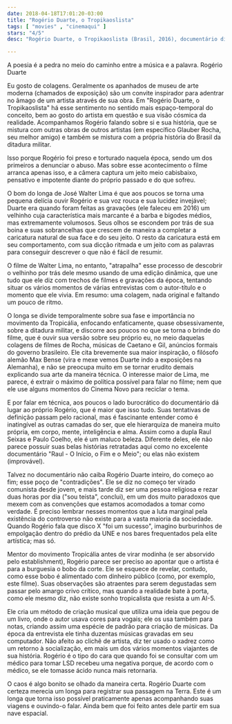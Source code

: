 ```yaml
---
date: 2018-04-18T17:01:20-03:00
title: "Rogério Duarte, o Tropikaoslista"
tags: [ "movies" , "cinemaqui" ]
stars: "4/5"
desc: "Rogério Duarte, o Tropikaoslista (Brasil, 2016), documentário dirigido por José Walter Lima, com Rogério Duarte, Gilberto Gil, Caetano Veloso."

---
```

A poesia é a pedra no meio do caminho entre a música e a palavra. Rogério Duarte

Eu gosto de colagens. Geralmente os apanhados de museu de arte moderna (chamados de exposição) são um convite inspirador para adentrar no âmago de um artista através de sua obra. Em "Rogério Duarte, o Tropikaoslista" há esse sentimento no sentido mais espaço-temporal do conceito, bem ao gosto do artista em questão e sua visão cósmica da realidade. Acompanhamos Rogério falando sobre si e sua história, que se mistura com outras obras de outros artistas (em específico Glauber Rocha, seu melhor amigo) e também se mistura com a própria história do Brasil da ditadura militar.

Isso porque Rogério foi preso e torturado naquela época, sendo um dos primeiros a denunciar o abuso. Mas sobre esse acontecimento o filme arranca apenas isso, e a câmera captura um jeito meio cabisbaixo, pensativo e impotente diante do próprio passado e do que sofreu.

O bom do longa de José Walter Lima é que aos poucos se torna uma pequena delícia ouvir Rogério e sua voz rouca e sua lucidez invejável; Duarte era quando foram feitas as gravações (ele faleceu em 2016) um velhinho cuja característica mais marcante é a barba e bigodes médios, mas extremamente volumosos. Seus olhos se escondem por trás de sua boina e suas sobrancelhas que crescem de maneira a completar a caricatura natural de sua face e do seu jeito. O resto da caricatura está em seu comportamento, com sua dicção ritmada e um jeito com as palavras para conseguir descrever o que não é fácil de resumir.

O filme de Walter Lima, no entanto, "atrapalha" esse processo de descobrir o velhinho por trás dele mesmo usando de uma edição dinâmica, que une tudo que ele diz com trechos de filmes e gravações da época, tentando situar os vários momentos de várias entrevistas com o autor-título e o momento que ele vivia. Em resumo: uma colagem, nada original e faltando um pouco de ritmo.

O longa se divide temporalmente sobre sua fase e importância no movimento da Tropicália, enfocando enfaticamente, quase obsessivamente, sobre a ditadura militar, e discorre aos poucos no que se torna o brinde do filme, que é ouvir sua versão sobre seu próprio eu, no meio daquelas colagens de filmes de Rocha, músicas de Caetano e Gil, anúncios formais do governo brasileiro. Ele cita brevemente sua maior inspiração, o filósofo alemão Max Bense (vira e mexe vemos Duarte indo a exposições na Alemanha), e não se preocupa muito em se tornar erudito demais explicando sua arte da maneira técnica. O interesse maior de Lima, me parece, é extrair o máximo de política possível para falar no filme; nem que ele use alguns momentos do Cinema Novo para reciclar o tema.

E por falar em técnica, aos poucos o lado burocrático do documentário dá lugar ao próprio Rogério, que é maior que isso tudo. Suas tentativas de definição passam pelo racional, mas é fascinante entender como é inatingível as outras camadas do ser, que ele hierarquiza de maneira muito própria, em corpo, mente, inteligência e alma. Assim como a dupla Raul Seixas e Paulo Coelho, ele é um maluco beleza. Diferente deles, ele não parece possuir suas belas histórias retratadas aqui como no excelente documentário "Raul - O Início, o Fim e o Meio"; ou elas não existem (improvável).

Talvez no documentário não caiba Rogério Duarte inteiro, do começo ao fim; esse poço de "contradições". Ele se diz no começo ter virado comunista desde jovem, e mais tarde diz ser uma pessoa religiosa e rezar duas horas por dia ("sou teísta", conclui), em um dos muito paradoxos que mexem com as convenções que estamos acomodados a tomar como verdade. É preciso lembrar nesses momentos que a luta marginal pela existência do controverso não existe para a vasta maioria da sociedade. Quando Rogério fala que disco X "foi um sucesso", imagino burburinhos de empolgação dentro do prédio da UNE e nos bares frequentados pela elite artística; mas só.

Mentor do movimento Tropicália antes de virar modinha (e ser absorvido pelo establishment), Rogério parece ser preciso ao apontar que o artista é para a burguesia o bobo da corte. Ele se esquece de revelar, contudo, como esse bobo é alimentado com dinheiro público (como, por exemplo, este filme). Suas observações são atraentes para serem degustadas sem passar pelo amargo crivo crítico, mas quando a realidade bate à porta, como ele mesmo diz, não existe sonho tropicalista que resista a um AI-5.

Ele cria um método de criação musical que utiliza uma ideia que pegou de um livro, onde o autor usava cores para vogais; ele os usa também para notas, criando assim uma espécie de padrão para criação de músicas. Da época da entrevista ele tinha duzentas músicas gravadas em seu computador. Não afeito ao clichê de artista, diz ter usado o xadrez como um retorno à socialização, em mais um dos vários momentos viajantes de sua história. Rogério é o tipo do cara que quando foi se consultar com um médico para tomar LSD recebeu uma negativa porque, de acordo com o médico, se ele tomasse ácido nunca mais retornaria.

O caos é algo bonito se olhado da maneira certa. Rogério Duarte com certeza merecia um longa para registrar sua passagem na Terra. Este é um longa que torna isso possível praticamente apenas acompanhando suas viagens e ouvindo-o falar. Ainda bem que foi feito antes dele partir em sua nave espacial.
